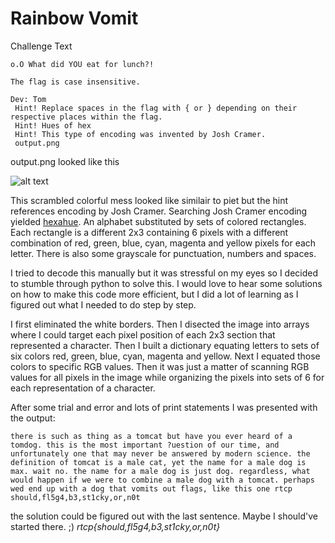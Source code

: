 <h1>Rainbow Vomit</h1>

Challenge Text
```
o.O What did YOU eat for lunch?!

The flag is case insensitive.

Dev: Tom
 Hint! Replace spaces in the flag with { or } depending on their respective places within the flag.
 Hint! Hues of hex
 Hint! This type of encoding was invented by Josh Cramer.
 output.png 
```

output.png looked like this

![alt text](https:// "output.png")

This scrambled colorful mess looked like similair to piet but the hint references encoding by Josh Cramer. Searching Josh Cramer encoding yielded [hexahue](https://www.geocachingtoolbox.com/index.php?lang=en&page=hexahue). An alphabet substituted by sets of colored rectangles. Each rectangle is a different 2x3 containing 6 pixels with a different combination of red, green, blue, cyan, magenta and yellow pixels for each letter. There is also some grayscale for punctuation, numbers and spaces. 

I tried to decode this manually but it was stressful on my eyes so I decided to stumble through python to solve this. I would love to hear some solutions on how to make this code more efficient, but I did a lot of learning as I figured out what I needed to do step by step.

I first eliminated the white borders. Then I disected the image into arrays where I could target each pixel position of each 2x3 section that represented a character. Then I built a dictionary equating letters to sets of six colors red, green, blue, cyan, magenta and yellow. Next I equated those colors to specific RGB values. Then it was just a matter of scanning RGB values for all pixels in the image while organizing the pixels into sets of 6 for each representation of a character.

After some trial and error and lots of print statements I was presented with the output:

```
there is such as thing as a tomcat but have you ever heard of a tomdog. this is the most important ?uestion of our time, and unfortunately one that may never be answered by modern science. the definition of tomcat is a male cat, yet the name for a male dog is max. wait no. the name for a male dog is just dog. regardless, what would happen if we were to combine a male dog with a tomcat. perhaps wed end up with a dog that vomits out flags, like this one rtcp should,fl5g4,b3,st1cky,or,n0t
```
the solution could be figured out with the last sentence. Maybe I should've started there. ;)
*rtcp{should,fl5g4,b3,st1cky,or,n0t}*



